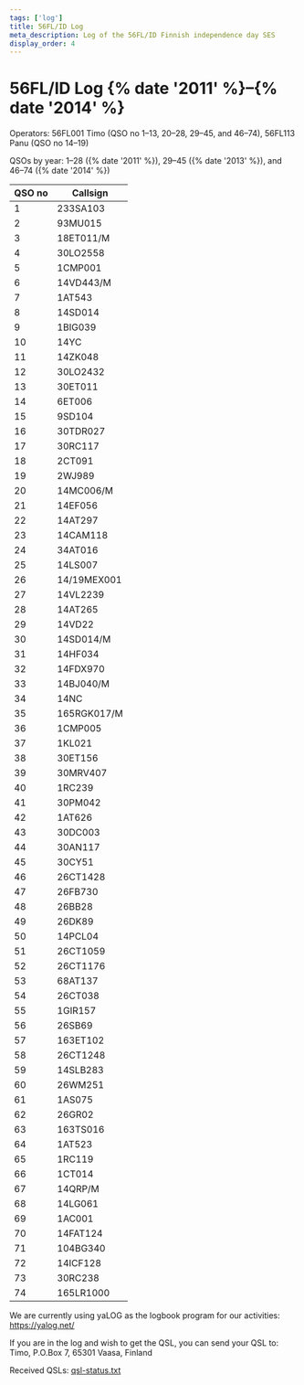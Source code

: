 ```yaml
---
tags: ['log']
title: 56FL/ID Log
meta_description: Log of the 56FL/ID Finnish independence day SES
display_order: 4
---
```


# 56FL/ID Log {% date '2011' %}&ndash;{% date '2014' %}

Operators: 56FL001 Timo (QSO no 1&ndash;13, 20&ndash;28, 29&ndash;45, and 46&ndash;74), 56FL113 Panu (QSO no 14&ndash;19)

QSOs by year: 1&ndash;28 ({% date '2011' %}), 29&ndash;45 ({% date '2013' %}), and 46&ndash;74 ({% date '2014' %})

<table class="log">
<thead>
<tr><th>QSO no</th><th>Callsign</th></tr>
</thead>
<tbody>
<tr><td>1</td><td>233SA103</td></tr>
<tr><td>2</td><td>93MU015</td></tr>
<tr><td>3</td><td>18ET011/M</td></tr>
<tr><td>4</td><td>30LO2558</td></tr>
<tr><td>5</td><td>1CMP001</td></tr>
<tr><td>6</td><td>14VD443/M</td></tr>
<tr><td>7</td><td>1AT543</td></tr>
<tr><td>8</td><td>14SD014</td></tr>
<tr><td>9</td><td>1BIG039</td></tr>
<tr><td>10</td><td>14YC</td></tr>
<tr><td>11</td><td>14ZK048</td></tr>
<tr><td>12</td><td>30LO2432</td></tr>
<tr><td>13</td><td>30ET011</td></tr>
<tr><td>14</td><td>6ET006</td></tr>
<tr><td>15</td><td>9SD104</td></tr>
<tr><td>16</td><td>30TDR027</td></tr>
<tr><td>17</td><td>30RC117</td></tr>
<tr><td>18</td><td>2CT091</td></tr>
<tr><td>19</td><td>2WJ989</td></tr>
<tr><td>20</td><td>14MC006/M</td></tr>
<tr><td>21</td><td>14EF056</td></tr>
<tr><td>22</td><td>14AT297</td></tr>
<tr><td>23</td><td>14CAM118</td></tr>
<tr><td>24</td><td>34AT016</td></tr>
<tr><td>25</td><td>14LS007</td></tr>
<tr><td>26</td><td>14/19MEX001</td></tr>
<tr><td>27</td><td>14VL2239</td></tr>
<tr><td>28</td><td>14AT265</td></tr>
<tr><td>29</td><td>14VD22</td></tr>
<tr><td>30</td><td>14SD014/M</td></tr>
<tr><td>31</td><td>14HF034</td></tr>
<tr><td>32</td><td>14FDX970</td></tr>
<tr><td>33</td><td>14BJ040/M</td></tr>
<tr><td>34</td><td>14NC</td></tr>
<tr><td>35</td><td>165RGK017/M</td></tr>
<tr><td>36</td><td>1CMP005</td></tr>
<tr><td>37</td><td>1KL021</td></tr>
<tr><td>38</td><td>30ET156</td></tr>
<tr><td>39</td><td>30MRV407</td></tr>
<tr><td>40</td><td>1RC239</td></tr>
<tr><td>41</td><td>30PM042</td></tr>
<tr><td>42</td><td>1AT626</td></tr>
<tr><td>43</td><td>30DC003</td></tr>
<tr><td>44</td><td>30AN117</td></tr>
<tr><td>45</td><td>30CY51</td></tr>
<tr><td>46</td><td>26CT1428</td></tr>
<tr><td>47</td><td>26FB730</td></tr>
<tr><td>48</td><td>26BB28</td></tr>
<tr><td>49</td><td>26DK89</td></tr>
<tr><td>50</td><td>14PCL04</td></tr>
<tr><td>51</td><td>26CT1059</td></tr>
<tr><td>52</td><td>26CT1176</td></tr>
<tr><td>53</td><td>68AT137</td></tr>
<tr><td>54</td><td>26CT038</td></tr>
<tr><td>55</td><td>1GIR157</td></tr>
<tr><td>56</td><td>26SB69</td></tr>
<tr><td>57</td><td>163ET102</td></tr>
<tr><td>58</td><td>26CT1248</td></tr>
<tr><td>59</td><td>14SLB283</td></tr>
<tr><td>60</td><td>26WM251</td></tr>
<tr><td>61</td><td>1AS075</td></tr>
<tr><td>62</td><td>26GR02</td></tr>
<tr><td>63</td><td>163TS016</td></tr>
<tr><td>64</td><td>1AT523</td></tr>
<tr><td>65</td><td>1RC119</td></tr>
<tr><td>66</td><td>1CT014</td></tr>
<tr><td>67</td><td>14QRP/M</td></tr>
<tr><td>68</td><td>14LG061</td></tr>
<tr><td>69</td><td>1AC001</td></tr>
<tr><td>70</td><td>14FAT124</td></tr>
<tr><td>71</td><td>104BG340</td></tr>
<tr><td>72</td><td>14ICF128</td></tr>
<tr><td>73</td><td>30RC238</td></tr>
<tr><td>74</td><td>165LR1000</td></tr>
</tbody>
</table>

We are currently using yaLOG as the logbook program for our activities: <a href="https://yalog.net/">https://yalog.net/</a>

If you are in the log and wish to get the QSL, you can send your QSL to: Timo, P.O.Box 7, 65301 Vaasa, Finland

Received QSLs: <a href="/files/qsl-status.txt">qsl-status.txt</a>
